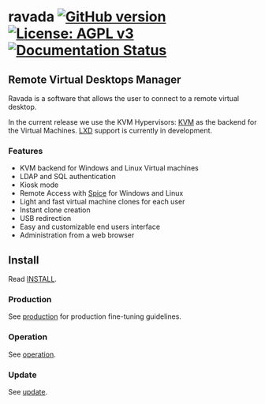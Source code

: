 # ravada [![GitHub version](https://img.shields.io/badge/version-0.2.8-brightgreen.svg)](https://github.com/frankiejol/ravada/releases) [![License: AGPL v3](https://img.shields.io/badge/License-AGPL%20v3-blue.svg)](https://github.com/frankiejol/ravada/blob/master/LICENSE) [![Documentation Status](https://readthedocs.org/projects/ravada/badge/?version=latest)](http://ravada.readthedocs.io/en/latest/?badge=latest)


## Remote Virtual Desktops Manager

Ravada is a software that allows the user to connect to a
remote virtual desktop.

In the current release we use the
KVM Hypervisors: [KVM](http://www.linux-kvm.org/) as the backend for the Virtual Machines.
 [LXD](https://linuxcontainers.org/) support is currently in development.

### Features

 * KVM backend for Windows and Linux Virtual machines
 * LDAP and SQL authentication
 * Kiosk mode
 * Remote Access with [Spice](http://www.spice-space.org/) for Windows and Linux
 * Light and fast virtual machine clones for each user
 * Instant clone creation
 * USB redirection
 * Easy and customizable end users interface
 * Administration from a web browser

## Install

Read [INSTALL](http://ravada.readthedocs.io/en/latest/docs/INSTALL.html).


### Production

See [production](http://ravada.readthedocs.io/en/latest/docs/production.html)
for production fine-tuning guidelines.

### Operation

See [operation](http://ravada.readthedocs.io/en/latest/docs/operation.html).

### Update

See [update](http://ravada.readthedocs.io/en/latest/docs/update.html).
